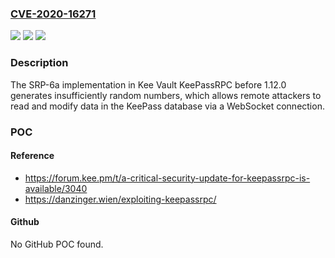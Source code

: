 ### [CVE-2020-16271](https://cve.mitre.org/cgi-bin/cvename.cgi?name=CVE-2020-16271)
![](https://img.shields.io/static/v1?label=Product&message=n%2Fa&color=blue)
![](https://img.shields.io/static/v1?label=Version&message=n%2Fa&color=blue)
![](https://img.shields.io/static/v1?label=Vulnerability&message=n%2Fa&color=brighgreen)

### Description

The SRP-6a implementation in Kee Vault KeePassRPC before 1.12.0 generates insufficiently random numbers, which allows remote attackers to read and modify data in the KeePass database via a WebSocket connection.

### POC

#### Reference
- https://forum.kee.pm/t/a-critical-security-update-for-keepassrpc-is-available/3040
- https://danzinger.wien/exploiting-keepassrpc/

#### Github
No GitHub POC found.

